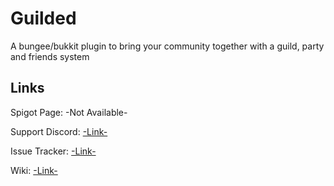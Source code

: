 # Guilded
A bungee/bukkit plugin to bring your community together with a guild, party and friends system

## Links
Spigot Page: -Not Available-

Support Discord: [-Link-](https://discord.gg/69NWW6A)

Issue Tracker: [-Link-](https://github.com/lokka30/Guilded/issues)

Wiki: [-Link-](https://github.com/lokka30/Guilded/wiki)
